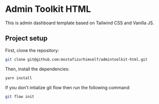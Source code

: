# Admin Toolkit HTML

This is admin dashboard template based on Tailwind CSS and Vanilla JS.

## Project setup

First, clone the repository:

```bash
git clone git@github.com:mostafizurhimself/admintoolkit-html.git
```

Then, install the dependencies:

```bash
yarn install
```

If you don't intialize git flow then run the following command:

```bash
git flow init
```
